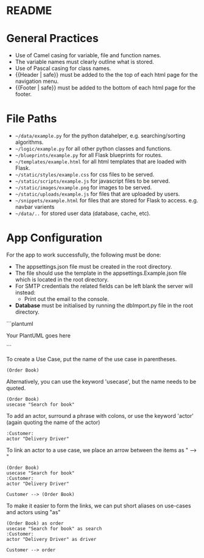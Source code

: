 # README

# **General Practices**
- Use of Camel casing for variable, file and function names.
- The variable names must clearly outline what is stored.
- Use of Pascal casing for class names.
- {{Header | safe}} must be added to the the top of each html page for the navigation menu.
- {{Footer | safe}} must be added to the bottom of each html page for the footer.

# **File Paths**
- `~/data/example.py` for the python datahelper, e.g. searching/sorting algorithms.
- `~/logic/example.py` for all other python classes and functions.
- `~/blueprints/example.py` for all Flask blueprints for routes.
- `~/templates/example.html` for all html templates that are loaded with Flask.
- `~/static/styles/example.css` for css files to be served.
- `~/static/scripts/example.js` for javascript files to be served.
- `~/static/images/example.png` for images to be served.
- `~/static/uploads/example.js` for files that are uploaded by users.
- `~/snippets/example.html` for files that are stored for Flask to access. e.g. navbar varients
- `~/data/..` for stored user data (database, cache, etc).

# **App Configuration**
For the app to work successfully, the following must be done:
- The appsettings.json file must be created in the root directory.
- The file should use the template in the appsettings.Example.json file which is located in the root directory.
- For SMTP credentials the related fields can be left blank the server will instead:
  - Print out the email to the console.
- **Database** must be initialised by running the dbImport.py file in the root directory.


\`\`\`plantuml

Your PlantUML goes here

\`\`\`

To create a Use Case, put the name of the use case in parentheses.

```plantuml
(Order Book)

```

Alternatively, you can use the keyword 'usecase', but the name needs to be quoted.

```plantuml
(Order Book)
usecase "Search for book"

```

To add an actor, surround a phrase with colons, or use the keyword 'actor' (again quoting the name of the actor)

```plantuml
:Customer:
actor "Delivery Driver"

```

To link an actor to a use case, we place an arrow between the items as " --> "

```plantuml
(Order Book)
usecase "Search for book"
:Customer:
actor "Delivery Driver"

Customer --> (Order Book)

```

To make it easier to form the links, we can put short aliases on use-cases and actors using "as"

```plantuml
(Order Book) as order
usecase "Search for book" as search
:Customer:
actor "Delivery Driver" as driver

Customer --> order


```

